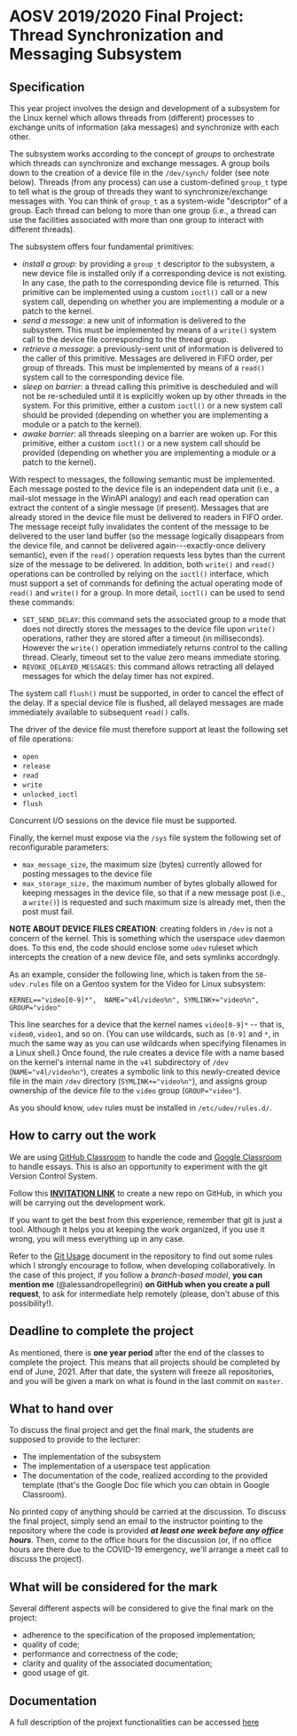 # AOSV 2019/2020 Final Project: Thread Synchronization and Messaging Subsystem

## Specification

This year project involves the design and development of a subsystem for the Linux kernel which allows threads from (different) processes to exchange units of information (aka messages) and synchronize with each other.

The subsystem works according to the concept of *groups* to orchestrate which threads can synchronize and exchange messages. A group boils down to the creation of a device file in the `/dev/synch/` folder (see note below). Threads (from any process) can use a custom-defined `group_t` type to tell what is the group of threads they want to synchronize/exchange messages with. You can think of `group_t` as a system-wide "descriptor" of a group. Each thread can belong to more than one group (i.e., a thread can use the facilities associated with more than one group to interact with different threads).

The subsystem offers four fundamental primitives:

* *install a group*: by providing a `group_t` descriptor to the subsystem, a new device file is installed only if a corresponding device is not existing. In any case, the path to the corresponding device file is returned. This primitive can be implemented using a custom `ioctl()` call or a new system call, depending on whether you are implementing a module or a patch to the kernel.
* *send a message*: a new unit of information is delivered to the subsystem. This must be implemented by means of a `write()` system call to the device file corresponding to the thread group.
* *retrieve a message*: a previously-sent unit of information is delivered to the caller of this primitive. Messages are delivered in FIFO order, per group of threads. This must be implemented by means of a `read()` system call to the corresponding device file.
* *sleep on barrier*: a thread calling this primitive is descheduled and will not be re-scheduled until it is explicitly woken up by other threads in the system. For this primitive, either a custom `ioctl()` or a new system call should be provided (depending on whether you are implementing a module or a patch to the kernel).
* *awake barrier*: all threads sleeping on a barrier are woken up. For this primitive, either a custom `ioctl()` or a new system call should be provided (depending on whether you are implementing a module or a patch to the kernel).

With respect to messages, the following semantic must be implemented. Each message posted to the device file is an independent data unit (i.e., a mail-slot message in the WinAPI analogy) and each read operation can extract the content of a single message (if present). Messages that are already stored in the device file must be delivered to readers in FIFO order. The message receipt fully invalidates the content of the message to be delivered to the user land buffer (so the message logically disappears from the device file, and cannot be delivered again---exactly-once delivery semantic), even if the `read()` operation requests less bytes than the current size of the message to be delivered. In addition, both `write()` and `read()` operations can be controlled by relying on the `ioctl()` interface, which must support a set of commands for defining the actual operating mode of `read()` and `write()` for a group. In more detail, `ioctl()` can be used to send these commands:

* `SET_SEND_DELAY`: this command sets the associated group to a mode that does not directly stores the messages to the device file upon `write()` operations, rather they are stored after a timeout (in milliseconds). However the `write()` operation immediately returns control to the calling thread. Clearly, timeout set to the value zero means immediate storing.
* `REVOKE_DELAYED_MESSAGES`: this command allows retracting all delayed messages for which the delay timer has not expired.

The system call `flush()` must be supported, in order to cancel the effect of the delay. If a special device file is flushed, all delayed messages are made immediately available to subsequent `read()` calls.

The driver of the device file must therefore support at least the following set of file operations:

- `open`
- `release`
- `read`
- `write`
- `unlocked_ioctl`
- `flush`

Concurrent I/O sessions on the device file must be supported. 

Finally, the kernel must expose via the `/sys` file system the following set of reconfigurable parameters:

- `max_message_size`, the maximum size (bytes) currently allowed for posting messages to the device file
- `max_storage_size,` the maximum number of bytes globally allowed for keeping messages in the device file, so that if a new message post (i.e., a `write()`) is requested and such maximum size is already met, then the post must fail.



**NOTE ABOUT DEVICE FILES CREATION**: creating folders in `/dev` is not a concern of the kernel. This is something which the userspace `udev` daemon does. To this end, the code should enclose some `udev` ruleset which intercepts the creation of a new device file, and sets symlinks accordngly. 

As an example, consider the following line, which is taken from the `50-udev.rules` file on a Gentoo system for the Video for Linux subsystem:

```
KERNEL=="video[0-9]*",  NAME="v4l/video%n", SYMLINK+="video%n", GROUP="video"
```

This line searches for a device that the kernel names `video[0-9]*` -- that is, `video0`, `video1`, and so on. (You can use wildcards, such as `[0-9]` and `*`, in much the same way as you can use wildcards when specifying filenames in a Linux shell.) Once found, the rule creates a device file with a name based on the kernel's internal name in the `v4l` subdirectory of `/dev` (`NAME="v4l/video%n"`), creates a symbolic link to this newly-created device file in the main `/dev` directory (`SYMLINK+="video%n"`), and assigns group ownership of the device file to the `video` group (`GROUP="video"`). 

As you should know, `udev` rules must be installed in `/etc/udev/rules.d/`.	



## How to carry out the work

We are using [GitHub Classroom](https://classroom.github.com/) to handle the code and [Google Classroom](https://classroom.google.com/u/1/c/NjI3NTgwNDE0NTda) to handle essays. This is also an opportunity to experiment with the git Version Control System.

Follow this **[INVITATION LINK](https://classroom.github.com/a/ON3ihFUN)** to create a new repo on GitHub, in which you will be carrying out the development work.

If you want to get the best from this experience, remember that git is just a tool. Although it helps you at keeping the work organized, if you use it wrong, you will mess everything up in any case.

Refer to the [Git Usage](git_usage.md) document in the repository to find out some rules which I strongly encourage to follow, when developing collaboratively. In the case of this project, if you follow a *branch-based model*, **you can mention me** (@alessandropellegrini) **on GitHub when you create a pull request**, to ask for intermediate help remotely (please, don't abuse of this possibility!).

## Deadline to complete the project

As mentioned, there is **one year period** after the end of the classes to complete the project. This means that all projects should be completed by end of June, 2021. After that date, the system will freeze all repositories, and you will be given a mark on what is found in the last commit on `master`.

## What to hand over

To discuss the final project and get the final mark, the students are supposed to provide to the lecturer:

- The implementation of the subsystem
- The implementation of a userspace test application
- The documentation of the code, realized according to the provided template (that's the Google Doc file which you can obtain in Google Classroom).

No printed copy of anything should be carried at the discussion. To discuss the final project, simply send an email to the instructor pointing to the repository where the code is provided ***at least one week before any office hours***. Then, come to the office hours for the discussion (or, if no office hours are there due to the COVID-19 emergency, we'll arrange a meet call to discuss the project).

## What will be considered for the mark

Several different aspects will be considered to give the final mark on the project:

- adherence to the specification of the proposed implementation;
- quality of code;
- performance and correctness of the code;
- clarity and quality of the associated documentation;
- good usage of git.

## Documentation
A full description of the projext functionalities can be accessed [here](https://docs.google.com/document/d/1-uAV8_0grgDvinclSvaA28xejokO_SxC9KcQPoxK5qU/edit?usp=sharing)
